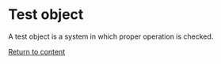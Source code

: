 # Test object

A test object is a system in which proper operation is checked.

[Return to content](../README.md#Concepts)
